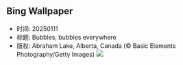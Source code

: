 ## Bing Wallpaper
- 时间: 20250111
- 标题: Bubbles, bubbles everywhere
- 版权: Abraham Lake, Alberta, Canada (© Basic Elements Photography/Getty Images)
![](https://cn.bing.com/th?id=OHR.BubbleLake_EN-US6558545411_UHD.jpg&rf=LaDigue_UHD.jpg&pid=hp&w=3840&h=2160&rs=1&c=4)
